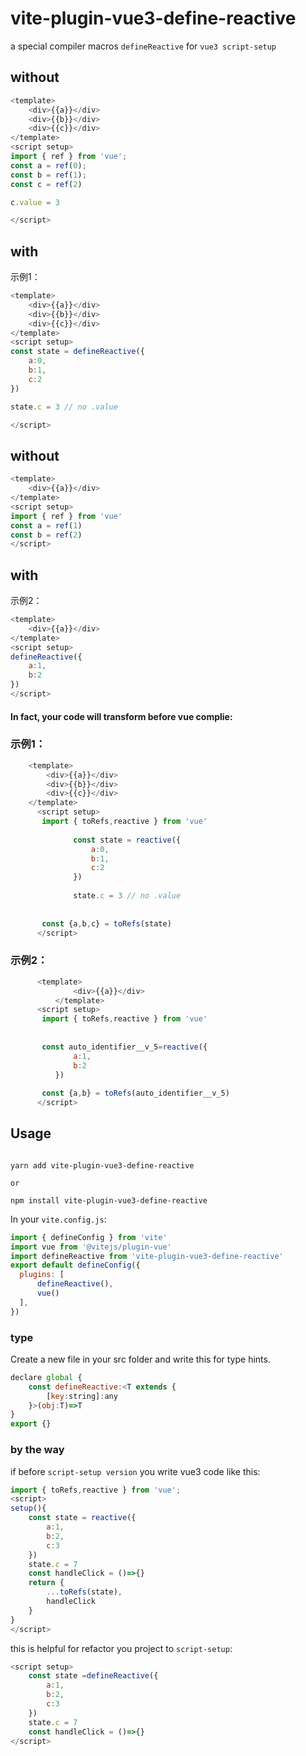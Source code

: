 # vite-plugin-vue3-define-reactive
a special compiler macros `defineReactive` for `vue3 script-setup`


## without 

```javascript
<template>
    <div>{{a}}</div>
    <div>{{b}}</div>
    <div>{{c}}</div>
</template>
<script setup>
import { ref } from 'vue';
const a = ref(0);
const b = ref(1);
const c = ref(2)

c.value = 3

</script>  

```

## with  
示例1：
```javascript
<template>
    <div>{{a}}</div>
    <div>{{b}}</div>
    <div>{{c}}</div>
</template>
<script setup>
const state = defineReactive({
    a:0,
    b:1,
    c:2
})

state.c = 3 // no .value

</script> 

```  

## without 

```javascript
<template>
    <div>{{a}}</div>
</template>
<script setup>
import { ref } from 'vue'
const a = ref(1)
const b = ref(2)
</script>

```

## with 
示例2：
```javascript
<template>
    <div>{{a}}</div>
</template>
<script setup>
defineReactive({
    a:1,
    b:2
})
</script>

```

#### In fact, your code will transform before vue complie:

### 示例1：

```javascript
    <template>
        <div>{{a}}</div>
        <div>{{b}}</div>
        <div>{{c}}</div>
    </template>
      <script setup>
       import { toRefs,reactive } from 'vue' 
       
              const state = reactive({
                  a:0,
                  b:1,
                  c:2
              })
              
              state.c = 3 // no .value
              
              
       const {a,b,c} = toRefs(state)
      </script>

```

### 示例2：

```javascript
      <template>
              <div>{{a}}</div>
          </template>
      <script setup>
       import { toRefs,reactive } from 'vue' 
       
          
       const auto_identifier__v_5=reactive({
              a:1,
              b:2
          })
          
       const {a,b} = toRefs(auto_identifier__v_5)
      </script>
```

## Usage

```shell

yarn add vite-plugin-vue3-define-reactive 

or 

npm install vite-plugin-vue3-define-reactive

```  

In your `vite.config.js`:

```javascript
import { defineConfig } from 'vite'
import vue from '@vitejs/plugin-vue'
import defineReactive from 'vite-plugin-vue3-define-reactive'
export default defineConfig({
  plugins: [
      defineReactive(),
      vue()
  ],
})

```

### type 

Create a new file in your src folder and write this for type hints.

```javascript
declare global {
    const defineReactive:<T extends {
        [key:string]:any
    }>(obj:T)=>T
}
export {}

```

### by the way  

if before `script-setup version` you write vue3 code like this:

```javascript 
import { toRefs,reactive } from 'vue';
<script>
setup(){
    const state = reactive({
        a:1,
        b:2,
        c:3
    })
    state.c = 7
    const handleClick = ()=>{}
    return {
        ...toRefs(state),
        handleClick
    }
}
</script>

```  
this is helpful for refactor you project to `script-setup`:

```javascript 
<script setup>
    const state =defineReactive({
        a:1,
        b:2,
        c:3
    })
    state.c = 7
    const handleClick = ()=>{}
</script>
```

